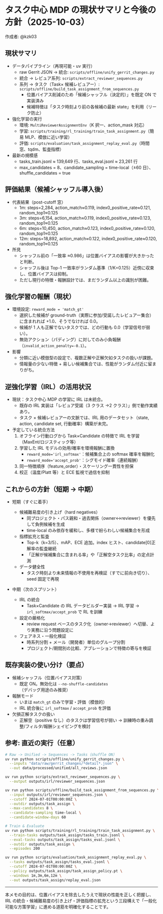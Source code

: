 # タスク中心 MDP の現状サマリと今後の方針（2025-10-03）

作成者: @kzk03

## 現状サマリ

- データパイプライン（再現可能・uv 実行）
  - raw Gerrit JSON → 統合: `scripts/offline/unify_gerrit_changes.py`
  - 統合 → レビュア系列: `scripts/extract_reviewer_sequences.py`
  - 系列 → タスク（Task× 候補レビュアー）: `scripts/offline/build_task_assignment_from_sequences.py`
    - 位置バイアス削減のため「候補シャッフル（決定的）」を既定 ON で実装済み
    - 候補特徴は「タスク時刻より前の各候補の最新 state」を利用（リーク防止）
- 強化学習の実行
  - 環境: `MultiReviewerAssignmentEnv`（K 択一、action_mask 対応）
  - 学習: `scripts/training/rl_training/train_task_assignment.py`（簡易 MLP、模倣に近い学習）
  - 評価: `scripts/evaluation/task_assignment_replay_eval.py`（時間窓、tqdm、監査指標）
- 最新の規模感
  - tasks_train.jsonl ≈ 139,649 行、tasks_eval.jsonl ≈ 23,261 行
  - max_candidates = 8、candidate_sampling = time-local（±60 日）、shuffle_candidates = true

## 評価結果（候補シャッフル導入後）

- 代表結果（post-cutoff 窓）
  - 1m: steps=2,284, action_match≈0.119, index0_positive_rate≈0.121, random_top1≈0.125
  - 3m: steps=6,154, action_match≈0.119, index0_positive_rate≈0.123, random_top1≈0.125
  - 6m: steps=10,450, action_match≈0.123, index0_positive_rate≈0.120, random_top1≈0.125
  - 12m: steps=18,892, action_match≈0.122, index0_positive_rate≈0.120, random_top1≈0.125
- 所見
  - シャッフル前の「一致率 ≈0.986」は位置バイアスの影響が大きかったと判断。
  - シャッフル後は Top-1 一致率がランダム基準（1/K=0.125）近傍に収束し、位置バイアスは抑制。
  - ただし現行の特徴・報酬設計では、まだランダム以上の識別が困難。

## 強化学習の報酬（現状）

- 環境設定: `reward_mode = 'match_gt'`
  - 選択した候補が ground-truth（実際に参加/受諾したレビュアー集合）に含まれれば +1.0、そうでなければ 0.0。
  - 候補が 1 人も正解でないタスクでは、どの行動も 0.0（学習信号が弱い）。
  - 無効アクション（パディング）に対してのみ小負報酬（`invalid_action_penalty=-0.1`）。
- 影響
  - 分類に近い模倣型の設定で、複数正解や正解欠如タスクの扱いが課題。
  - 情報量の少ない特徴 + 易しい候補集合では、性能がランダム付近に留まりがち。

## 逆強化学習（IRL）の活用状況

- 現状：タスク中心 MDP の学習に IRL は未統合。
  - 既存の IRL 実装は「レビュア受諾（3 クラス →2 クラス）」側で動作実績あり。
  - タスク × 候補レビュアーの文脈では、IRL 用のデータセット（state, action, candidate set, 行動確率）構築が未完。
- 予定している統合方法
  1. オフライン行動ログから Task×Candidate の特徴で IRL を学習（MaxEnt/ロジスティック等）
  2. 学習した IRL モデルの効用/確率を環境報酬に置換
     - `reward_mode='irl_softmax'`：候補集合上の softmax 確率を報酬化
     - `reward_mode='accept_prob'`：シグモイド確率（連続報酬）
  3. 同一特徴順序（feature_order）・スケーリング一貫性を担保
  4. 校正（温度/Platt 等）と ECE 監視で過信を抑制

## これからの方針（短期 → 中期）

- 短期（すぐに着手）

  - 候補難易度の引き上げ（hard negatives）
    - 同プロジェクト・パス親和・過去関係（owner↔reviewer）を優先して負例候補を生成
    - time-local のみ依存を緩和し、多様で紛らわしい候補集合を形成
  - 指標拡充と監査
    - Top-k（k=3/5）、mAP、ECE 追加。index ヒスト、candidate[0]正解率の監査継続
    - 「正解が候補集合に含まれる率」や「正解空タスク比率」の定点計測
  - データ健全性
    - タスク時刻より未来情報の不使用を再検証（すでに前向き切り）、seed 固定で再現

- 中期（次のスプリント）
  - IRL の統合
    - Task×Candidate の IRL データビルダー実装 → IRL 学習 → `irl_softmax/accept_prob` で RL を訓練
  - 設定の厳格化
    - review request ベースのタスク化（owner→reviewer）へ切替、より実務に沿う問題設定に
  - フェアネス・一般化検証
    - 時系列分割 + メール（開発者）単位のグループ分割
    - プロジェクト/期間別の比較、アブレーションで特徴の寄与を検証

## 既存実装の使い分け（要点）

- 候補シャッフル（位置バイアス対策）
  - 既定 ON。無効化は `--no-shuffle-candidates`（デバッグ用途のみ推奨）
- 報酬モード
  - いまは `match_gt` のみで学習・評価（模倣的）
  - IRL 統合後に `irl_softmax` / `accept_prob` を評価
- 欠損正解タスクの扱い
  - 正解空（positive なし）のタスクは学習信号が弱い → 訓練時の重み調整/フィルタ/報酬シェイピングを検討

## 参考: 直近の実行（任意）

```bash
# Raw -> Unified -> Sequences -> Tasks（shuffle ON）
uv run python scripts/offline/unify_gerrit_changes.py \
  --inputs "data/raw/gerrit_changes/*detail*.json" \
  --out data/processed/unified/all_reviews.json

uv run python scripts/extract_reviewer_sequences.py \
  --output outputs/irl/reviewer_sequences.json

uv run python scripts/offline/build_task_assignment_from_sequences.py \
  --input outputs/irl/reviewer_sequences.json \
  --cutoff 2024-07-01T00:00:00Z \
  --outdir outputs/task_assign \
  --max-candidates 8 \
  --candidate-sampling time-local \
  --candidate-window-days 60

# Train & Evaluate
uv run python scripts/training/rl_training/train_task_assignment.py \
  --train-tasks outputs/task_assign/tasks_train.jsonl \
  --eval-tasks outputs/task_assign/tasks_eval.jsonl \
  --outdir outputs/task_assign \
  --episodes 200

uv run python scripts/evaluation/task_assignment_replay_eval.py \
  --tasks outputs/task_assign/tasks_eval.jsonl \
  --cutoff 2024-07-01T00:00:00Z \
  --policy outputs/task_assign/task_assign_policy.pt \
  --windows 1m,3m,6m,12m \
  --out outputs/task_assign/replay_eval.json
```

---

本メモの目的は、位置バイアスを除去したうえで現状の性能を正しく把握し、IRL の統合・候補難易度の引き上げ・評価指標の拡充という三段構えで「一般化可能な方策学習」に進める道筋を明確化することです。
